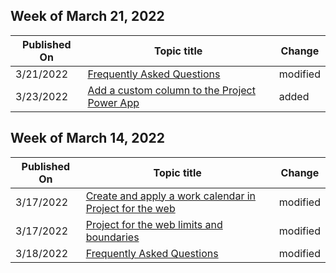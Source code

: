 <!-- This file is generated automatically each week. Changes made to this file will be overwritten.-->



## Week of March 21, 2022


| Published On |Topic title | Change |
|------|------------|--------|
| 3/21/2022 | [Frequently Asked Questions](/project-for-the-web/faq) | modified |
| 3/23/2022 | [Add a custom column to the Project Power App](/project-for-the-web/add-custom-column-project-power-app) | added |


## Week of March 14, 2022


| Published On |Topic title | Change |
|------|------------|--------|
| 3/17/2022 | [Create and apply a work calendar in Project for the web](/project-for-the-web/create-and-apply-a-work-calendar) | modified |
| 3/17/2022 | [Project for the web limits and boundaries](/project-for-the-web/project-for-the-web-limits-and-boundaries) | modified |
| 3/18/2022 | [Frequently Asked Questions](/project-for-the-web/faq) | modified |

